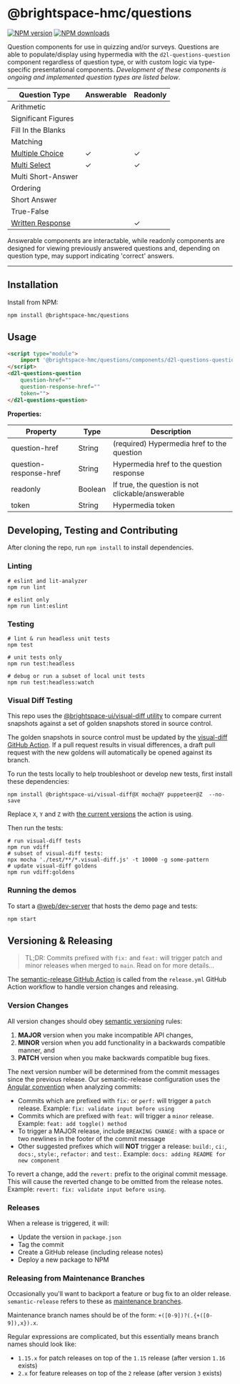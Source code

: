 # @brightspace-hmc/questions

[![NPM version](https://img.shields.io/npm/v/@brightspace-hmc/questions.svg)](https://www.npmjs.org/package/@brightspace-hmc/questions)
[![NPM downloads](https://img.shields.io/npm/dt/@brightspace-hmc/questions.svg)](https://www.npmjs.com/package/@brightspace-hmc/questions)

Question components for use in quizzing and/or surveys. Questions are able to populate/display using hypermedia with the `d2l-questions-question` component regardless of question type, or with custom logic via type-specific presentational components. *Development of these components is ongoing and implemented question types are listed below*.

| Question Type | Answerable | Readonly |
|--|--|--|
| Arithmetic | | |
| Significant Figures | | |
| Fill In the Blanks | | |
| Matching | | |
| [Multiple Choice](./docs/multiple-choice.md) | &check; | &check; |
| [Multi Select](./docs/multi-select.md) | &check; | &check; |
| Multi Short-Answer | | |
| Ordering | | |
| Short Answer | | |
| True-False | | |
| [Written Response](./docs/written-response.md) | | &check; |

Answerable components are interactable, while readonly components are designed for viewing previously answered questions and, depending on question type, may support indicating 'correct' answers.

---
## Installation

Install from NPM:

```shell
npm install @brightspace-hmc/questions
```

## Usage

```html
<script type="module">
    import '@brightspace-hmc/questions/components/d2l-questions-question.js';
</script>
<d2l-questions-question
	question-href=""
	question-response-href=""
	token="">
</d2l-questions-question>
```

**Properties:**

| Property | Type | Description |
|--|--|--|
| question-href | String | (required) Hypermedia href to the question |
| question-response-href | String | Hypermedia href to the question response |
| readonly | Boolean | If true, the question is not clickable/answerable |
| token | String | Hypermedia token |

## Developing, Testing and Contributing

After cloning the repo, run `npm install` to install dependencies.

### Linting

```shell
# eslint and lit-analyzer
npm run lint

# eslint only
npm run lint:eslint
```

### Testing

```shell
# lint & run headless unit tests
npm test

# unit tests only
npm run test:headless

# debug or run a subset of local unit tests
npm run test:headless:watch
```

### Visual Diff Testing

This repo uses the [@brightspace-ui/visual-diff utility](https://github.com/BrightspaceUI/visual-diff/) to compare current snapshots against a set of golden snapshots stored in source control.

The golden snapshots in source control must be updated by the [visual-diff GitHub Action](https://github.com/BrightspaceUI/actions/tree/main/visual-diff).  If a pull request results in visual differences, a draft pull request with the new goldens will automatically be opened against its branch.

To run the tests locally to help troubleshoot or develop new tests, first install these dependencies:

```shell
npm install @brightspace-ui/visual-diff@X mocha@Y puppeteer@Z  --no-save
```

Replace `X`, `Y` and `Z` with [the current versions](https://github.com/BrightspaceUI/actions/tree/main/visual-diff#current-dependency-versions) the action is using.

Then run the tests:

```shell
# run visual-diff tests
npm run vdiff
# subset of visual-diff tests:
npx mocha './test/**/*.visual-diff.js' -t 10000 -g some-pattern
# update visual-diff goldens
npm run vdiff:goldens
```

### Running the demos

To start a [@web/dev-server](https://modern-web.dev/docs/dev-server/overview/) that hosts the demo page and tests:

```shell
npm start
```

## Versioning & Releasing

> TL;DR: Commits prefixed with `fix:` and `feat:` will trigger patch and minor releases when merged to `main`. Read on for more details...

The [semantic-release GitHub Action](https://github.com/BrightspaceUI/actions/tree/main/semantic-release) is called from the `release.yml` GitHub Action workflow to handle version changes and releasing.

### Version Changes

All version changes should obey [semantic versioning](https://semver.org/) rules:
1. **MAJOR** version when you make incompatible API changes,
2. **MINOR** version when you add functionality in a backwards compatible manner, and
3. **PATCH** version when you make backwards compatible bug fixes.

The next version number will be determined from the commit messages since the previous release. Our semantic-release configuration uses the [Angular convention](https://github.com/conventional-changelog/conventional-changelog/tree/master/packages/conventional-changelog-angular) when analyzing commits:
* Commits which are prefixed with `fix:` or `perf:` will trigger a `patch` release. Example: `fix: validate input before using`
* Commits which are prefixed with `feat:` will trigger a `minor` release. Example: `feat: add toggle() method`
* To trigger a MAJOR release, include `BREAKING CHANGE:` with a space or two newlines in the footer of the commit message
* Other suggested prefixes which will **NOT** trigger a release: `build:`, `ci:`, `docs:`, `style:`, `refactor:` and `test:`. Example: `docs: adding README for new component`

To revert a change, add the `revert:` prefix to the original commit message. This will cause the reverted change to be omitted from the release notes. Example: `revert: fix: validate input before using`.

### Releases

When a release is triggered, it will:
* Update the version in `package.json`
* Tag the commit
* Create a GitHub release (including release notes)
* Deploy a new package to NPM

### Releasing from Maintenance Branches

Occasionally you'll want to backport a feature or bug fix to an older release. `semantic-release` refers to these as [maintenance branches](https://semantic-release.gitbook.io/semantic-release/usage/workflow-configuration#maintenance-branches).

Maintenance branch names should be of the form: `+([0-9])?(.{+([0-9]),x}).x`.

Regular expressions are complicated, but this essentially means branch names should look like:
* `1.15.x` for patch releases on top of the `1.15` release (after version `1.16` exists)
* `2.x` for feature releases on top of the `2` release (after version `3` exists)

